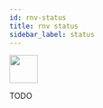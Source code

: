 ```yaml
---
id: rnv-status
title: rnv status
sidebar_label: status
---
```


<img src="https://renative.org/img/ic_cli.png" width=50 height=50 />

TODO
